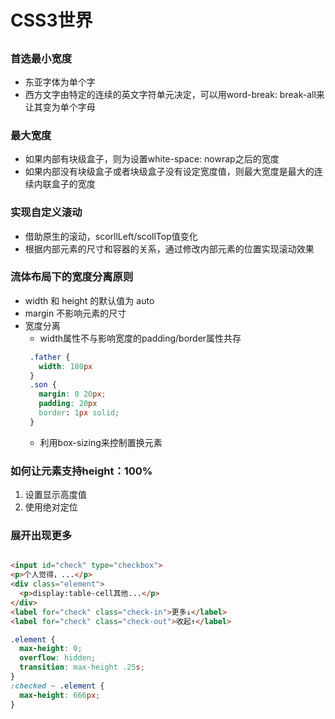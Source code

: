 # CSS3世界
##
### 首选最小宽度
- 东亚字体为单个字
- 西方文字由特定的连续的英文字符单元决定，可以用word-break: break-all来让其变为单个字母
### 最大宽度
- 如果内部有块级盒子，则为设置white-space: nowrap之后的宽度
- 如果内部没有块级盒子或者块级盒子没有设定宽度值，则最大宽度是最大的连续内联盒子的宽度
### 实现自定义滚动
- 借助原生的滚动，scorllLeft/scollTop值变化
- 根据内部元素的尺寸和容器的关系，通过修改内部元素的位置实现滚动效果

### 流体布局下的宽度分离原则
- width 和 height 的默认值为 auto
- margin 不影响元素的尺寸
- 宽度分离
  - width属性不与影响宽度的padding/border属性共存
  ```css
   .father {
     width: 180px
   }
   .son {
     margin: 0 20px;
     padding: 20px
     border: 1px solid;
   }
  ```
  - 利用box-sizing来控制置换元素
### 如何让元素支持height：100%
1. 设置显示高度值
2. 使用绝对定位
### 展开出现更多
```html

<input id="check" type="checkbox">
<p>个人觉得，...</p>
<div class="element">
  <p>display:table-cell其他...</p>
</div>
<label for="check" class="check-in">更多↓</label>
<label for="check" class="check-out">收起↑</label>
```
```css
.element {
  max-height: 0;
  overflow: hidden;
  transition: max-height .25s;
}
:checked ~ .element {
  max-height: 666px;
}
```